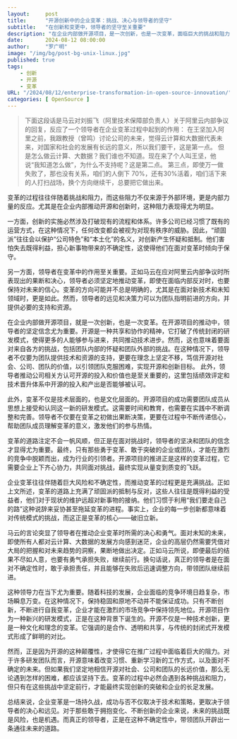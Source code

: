 ```yaml
---
layout:     post 
title:      "开源创新中的企业变革：挑战、决心与领导者的坚守"
subtitle:   "在创新和变更中，领导者的坚守至关重要"
description: "在企业内部做开源项目，是一次创新，也是一次变革，面临巨大的挑战和阻力，如何破局和坚持下去成为关键。"
date:       2024-08-12 08:00:00
author:     "罗广明"
image: "/img/bg/post-bg-unix-linux.jpg"
published: true
tags:
    - 创新
    - 开源
    - 变革
URL: "/2024/08/12/enterprise-transformation-in-open-source-innovation/"
categories: [ OpenSource ]    
---
```


> 下面这段话是马云对刘振飞（阿里技术保障部负责人）关于阿里云内部争议的回复，反应了一个领导者在企业变革过程中起到的作用：
> 在王坚加入阿里之前，我跟教授（曾鸣）讨论公司的未来，觉得云计算和大数据代表未来，对国家和社会的发展有长远的意义，所以我们要干，这是第一点。
> 但是怎么做云计算、大数据？我们谁也不知道。现在来了个人叫王坚，他说“我知道怎么做”，为什么不支持呢？这是第二点。
> 第三点，即使万一做失败了，那也没有关系，咱们的人倒下 70%，还有30%活着，咱们活下来的人打扫战场，换个方向继续干，总要把它做出来。

变革的过程往往伴随着挑战和阻力，而这些阻力不仅来源于外部环境，更是内部力量的反应。尤其是在企业内部推动开源和创新时，这种阻力表现得尤为明显。

一方面，创新的实施必然涉及打破现有的流程和体系。许多公司已经习惯了既有的运营方式，在这种情况下，任何改变都会被视为对现有秩序的威胁。因此，“顽固派”往往会以保护“公司特色”和“本土化”的名义，对创新产生怀疑和抵制。他们害怕失去既得利益，担心新事物带来的不确定性，这使得他们在面对变革时倾向于保守。

另一方面，领导者在变革中的作用至关重要。正如马云在应对阿里云内部争议时所表现出的果断和决心，领导者必须坚定地推动变革，即使在面临内部反对时，也要保持对未来的信心。变革的方向可能并不总是明确的，尤其是在面对新技术和未知领域时，更是如此。然而，领导者的远见和决策力可以为团队指明前进的方向，并提供必要的支持和资源。

在企业内部做开源项目，就是一次创新，也是一次变革。在开源项目的推动中，领导者的坚定信念尤为重要。开源是一种共享和协作的精神，它打破了传统封闭的研发模式，使得更多的人能够参与进来，共同推动技术进步。然而，这也意味着要面对来自各方的挑战，包括团队内部的怀疑和团队外部的挑战。在这种情况下，领导者不仅要为团队提供技术和资源的支持，更要在理念上坚定不移，笃信开源对社会、公司、团队的价值，以引领团队克服困难，实现开源和创新目标。
此外，领导者推动公司相关方认可开源的投入和价值也是至关重要的，这里包括绩效评定和技术晋升体系中开源的投入和产出是否能够被认可。

此外，变革不仅是技术层面的，也是文化层面的。开源项目的成功需要团队成员从思想上接受和认同这一新的研发模式。这需要时间和教育，也需要在实践中不断调整和完善。领导者不仅要在变革之初做出果断决策，更要在过程中不断传递信心，帮助团队成员理解变革的意义，激发他们的参与热情。

变革的道路注定不会一帆风顺，但正是在面对挑战时，领导者的坚决和团队的信念才显得尤为重要。最终，只有那些勇于变革、敢于突破的企业或团队，才能在激烈的竞争中脱颖而出，成为行业的引领者。开源项目的推进正是这样的变革过程，它需要企业上下齐心协力，共同面对挑战，最终实现从量变到质变的飞跃。

企业变革往往伴随着巨大风险和不确定性，而推动变革的过程更是充满挑战。正如上文所述，变革的道路上充满了顽固派的抵制与反对，这些人往往是既得利益的受益者，他们对于现状的维护远超对新事物的接纳。他们习惯于利用“我们要走自己的路”这种说辞来妥协甚至拖延变革的进程。事实上，企业的每一步创新都意味着对传统模式的挑战，而这正是变革的核心——破旧立新。

马云的言论突显了领导者在推动企业变革时所需的决心和勇气。面对未知的未来，即使所有人都对云计算、大数据的发展方向感到迷茫，企业的高层仍然需要凭借对大局的把握和对未来趋势的洞察，果断地做出决定。正如马云所说，即便最后的结果不尽如人意，也要有勇气承担失败，继续前行。换句话说，真正的领导者是在面对不确定性时，敢于承担责任，并且能够在失败后迅速调整方向，带领团队继续前进。

这种领导力在当下尤为重要。随着科技的发展，企业面临的竞争环境日趋复杂，市场瞬息万变。在这种情况下，保持稳固和原地不动并不能保证成功。只有不断创新，不断进行自我变革，企业才能在激烈的市场竞争中保持领先地位。开源项目作为一种新兴的研发模式，正是在这种背景下诞生的。开源不仅是一种技术创新，更是一种文化和理念的变革。它强调的是合作、透明和共享，与传统的封闭式开发模式形成了鲜明的对比。

然而，正是因为开源的这种颠覆性，才使得它在推广过程中面临着巨大的阻力。对于许多研发团队而言，开源意味着改变习惯、重新学习新的工作方式，以及面对不确定的未来。但如果我们坚定地相信开源对社会、公司和团队的长远价值，那么无论遇到怎样的困难，都应该坚持下去。变革的过程中必然会遇到各种挑战和阻力，但只有在这些挑战中坚定前行，才能最终实现创新的突破和企业的长足发展。

总结来说，企业变革是一场持久战，成功与否不仅取决于技术和策略，更取决于领导者的决心和远见。对于那些敢于拥抱变化、不断创新的企业来说，未来的挑战既是风险，也是机遇。而真正的领导者，正是在这种不确定性中，带领团队开辟出一条通往未来的道路。
